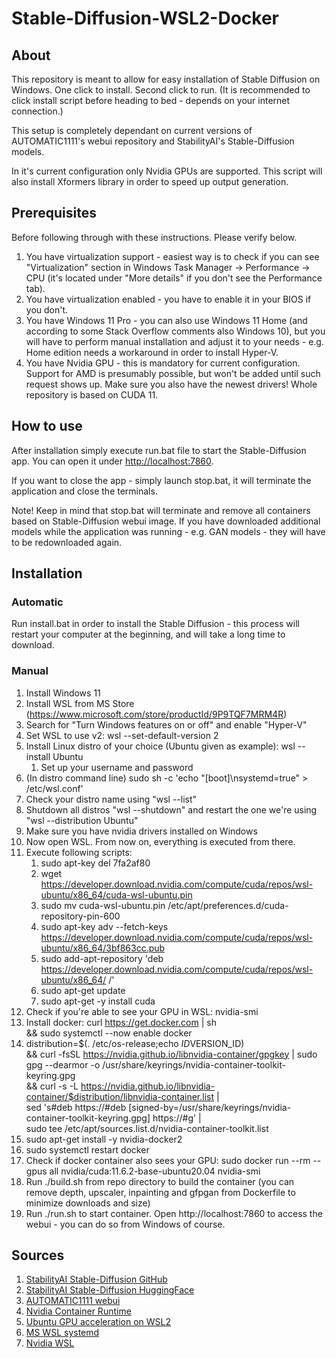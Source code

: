 # Stable-Diffusion-WSL2-Docker

## About

This repository is meant to allow for easy installation of Stable Diffusion on Windows. One click to install. Second click to run.
(It is recommended to click install script before heading to bed - depends on your internet connection.)

This setup is completely dependant on current versions of AUTOMATIC1111's webui repository and StabilityAI's Stable-Diffusion models.

In it's current configuration only Nvidia GPUs are supported. This script will also install Xformers library in order to speed up output generation.

## Prerequisites

Before following through with these instructions. Please verify below.

1. You have virtualization support - easiest way is to check if you can see "Virtualization" section in Windows Task Manager -> Performance -> CPU (it's located under "More details" if you don't see the Performance tab).
1. You have virtualization enabled - you have to enable it in your BIOS if you don't.
1. You have Windows 11 Pro - you can also use Windows 11 Home (and according to some Stack Overflow comments also Windows 10), but you will have to perform manual installation and adjust it to your needs - e.g. Home edition needs a workaround in order to install Hyper-V.
1. You have Nvidia GPU - this is mandatory for current configuration. Support for AMD is presumably possible, but won't be added until such request shows up. Make sure you also have the newest drivers! Whole repository is based on CUDA 11.

## How to use

After installation simply execute run.bat file to start the Stable-Diffusion app. You can open it under [http://localhost:7860](http://localhost:7860).

If you want to close the app - simply launch stop.bat, it will terminate the application and close the terminals.

Note! Keep in mind that stop.bat will terminate and remove all containers based on Stable-Diffusion webui image. If you have downloaded additional models while the application was running - e.g. GAN models - they will have to be redownloaded again.

## Installation

### Automatic

Run install.bat in order to install the Stable Diffusion - this process will restart your computer at the beginning, and will take a long time to download.

### Manual

1. Install Windows 11
1. Install WSL from MS Store (https://www.microsoft.com/store/productId/9P9TQF7MRM4R)
1. Search for "Turn Windows features on or off" and enable "Hyper-V"
1. Set WSL to use v2: wsl --set-default-version 2
1. Install Linux distro of your choice (Ubuntu given as example): wsl --install Ubuntu
	1. Set up your username and password
1. (In distro command line) sudo sh -c 'echo "[boot]\nsystemd=true" > /etc/wsl.conf'
1. Check your distro name using "wsl --list"
1. Shutdown all distros "wsl --shutdown" and restart the one we're using "wsl --distribution Ubuntu"
1. Make sure you have nvidia drivers installed on Windows
1. Now open WSL. From now on, everything is executed from there.
1. Execute following scripts:
	1. sudo apt-key del 7fa2af80
	1. wget https://developer.download.nvidia.com/compute/cuda/repos/wsl-ubuntu/x86_64/cuda-wsl-ubuntu.pin
	1. sudo mv cuda-wsl-ubuntu.pin /etc/apt/preferences.d/cuda-repository-pin-600
	1. sudo apt-key adv --fetch-keys https://developer.download.nvidia.com/compute/cuda/repos/wsl-ubuntu/x86_64/3bf863cc.pub
	1. sudo add-apt-repository 'deb https://developer.download.nvidia.com/compute/cuda/repos/wsl-ubuntu/x86_64/ /'
	1. sudo apt-get update
	1. sudo apt-get -y install cuda
1. Check if you're able to see your GPU in WSL: nvidia-smi
1. Install docker:
	curl https://get.docker.com | sh \
  	&& sudo systemctl --now enable docker
1. distribution=$(. /etc/os-release;echo $ID$VERSION_ID) \
      && curl -fsSL https://nvidia.github.io/libnvidia-container/gpgkey | sudo gpg --dearmor -o /usr/share/keyrings/nvidia-container-toolkit-keyring.gpg \
      && curl -s -L https://nvidia.github.io/libnvidia-container/$distribution/libnvidia-container.list | \
            sed 's#deb https://#deb [signed-by=/usr/share/keyrings/nvidia-container-toolkit-keyring.gpg] https://#g' | \
            sudo tee /etc/apt/sources.list.d/nvidia-container-toolkit.list
1. sudo apt-get install -y nvidia-docker2
1. sudo systemctl restart docker
1. Check if docker container also sees your GPU: sudo docker run --rm --gpus all nvidia/cuda:11.6.2-base-ubuntu20.04 nvidia-smi
1. Run ./build.sh from repo directory to build the container (you can remove depth, upscaler, inpainting and gfpgan from Dockerfile to minimize downloads and size)
1. Run ./run.sh to start container. Open http://localhost:7860 to access the webui - you can do so from Windows of course.

## Sources

1. [StabilityAI Stable-Diffusion GitHub](https://github.com/Stability-AI/stablediffusion)
1. [StabilityAI Stable-Diffusion HuggingFace](https://huggingface.co/stabilityai/stable-diffusion-2-1)
1. [AUTOMATIC1111 webui](https://github.com/AUTOMATIC1111/stable-diffusion-webui)
1. [Nvidia Container Runtime](https://nvidia.github.io/nvidia-container-runtime/)
1. [Ubuntu GPU acceleration on WSL2](https://ubuntu.com/tutorials/enabling-gpu-acceleration-on-ubuntu-on-wsl2-with-the-nvidia-cuda-platform#3-install-nvidia-cuda-on-ubuntu)
1. [MS WSL systemd](https://devblogs.microsoft.com/commandline/systemd-support-is-now-available-in-wsl/)
1. [Nvidia WSL](https://docs.nvidia.com/cuda/wsl-user-guide/index.html)
